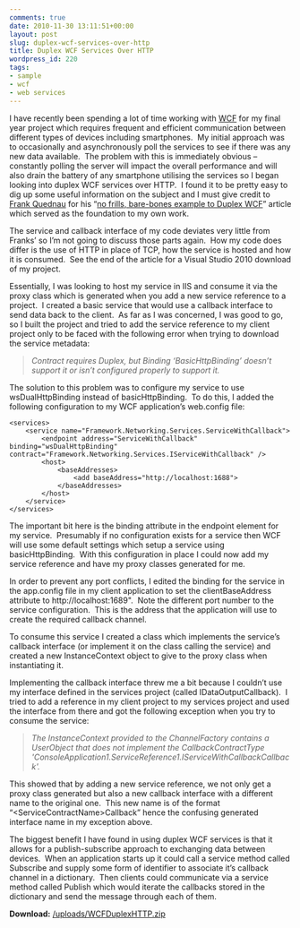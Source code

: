 ```yaml
---
comments: true
date: 2010-11-30 13:11:51+00:00
layout: post
slug: duplex-wcf-services-over-http
title: Duplex WCF Services Over HTTP
wordpress_id: 220
tags:
- sample
- wcf
- web services
---
```


I have recently been spending a lot of time working with [WCF](http://msdn.microsoft.com/en-us/netframework/aa663324.aspx) for my final year project which requires frequent and efficient communication between different types of devices including smartphones.  My initial approach was to occasionally and asynchronously poll the services to see if there was any new data available.  The problem with this is immediately obvious – constantly polling the server will impact the overall performance and will also drain the battery of any smartphone utilising the services so I began looking into duplex WCF services over HTTP.  I found it to be pretty easy to dig up some useful information on the subject and I must give credit to [Frank Quednau](http://realfiction.net/) for his “[no frills, bare-bones example to Duplex WCF](http://realfiction.net/go/113)” article which served as the foundation to my own work.

<!-- more -->

The service and callback interface of my code deviates very little from Franks’ so I’m not going to discuss those parts again.  How my code does differ is the use of HTTP in place of TCP, how the service is hosted and how it is consumed.  See the end of the article for a Visual Studio 2010 download of my project.

Essentially, I was looking to host my service in IIS and consume it via the proxy class which is generated when you add a new service reference to a project.  I created a basic service that would use a callback interface to send data back to the client.  As far as I was concerned, I was good to go, so I built the project and tried to add the service reference to my client project only to be faced with the following error when trying to download the service metadata:


> _Contract requires Duplex, but Binding ‘BasicHttpBinding’ doesn’t support it or isn’t configured properly to support it._


The solution to this problem was to configure my service to use wsDualHttpBinding instead of basicHttpBinding.  To do this, I added the following configuration to my WCF application’s web.config file:

    <services>
        <service name="Framework.Networking.Services.ServiceWithCallback">
            <endpoint address="ServiceWithCallback" binding="wsDualHttpBinding" contract="Framework.Networking.Services.IServiceWithCallback" />
            <host>
                <baseAddresses>
                    <add baseAddress="http://localhost:1688">
                </baseAddresses>
            </host>
        </service>
    </services>

The important bit here is the binding attribute in the endpoint element for my service.  Presumably if no configuration exists for a service then WCF will use some default settings which setup a service using basicHttpBinding.  With this configuration in place I could now add my service reference and have my proxy classes generated for me.

In order to prevent any port conflicts, I edited the binding for the service in the app.config file in my client application to set the clientBaseAddress attribute to http://localhost:1689".  Note the different port number to the service configuration.  This is the address that the application will use to create the required callback channel.

To consume this service I created a class which implements the service’s callback interface (or implement it on the class calling the service) and created a new InstanceContext object to give to the proxy class when instantiating it.

Implementing the callback interface threw me a bit because I couldn’t use my interface defined in the services project (called IDataOutputCallback).  I tried to add a reference in my client project to my services project and used the interface from there and got the following exception when you try to consume the service:


> _The InstanceContext provided to the ChannelFactory contains a UserObject that does not implement the CallbackContractType 'ConsoleApplication1.ServiceReference1.IServiceWithCallbackCallback'._


This showed that by adding a new service reference, we not only get a proxy class generated but also a new callback interface with a different name to the original one.  This new name is of the format “&lt;ServiceContractName&gt;Callback” hence the confusing generated interface name in my exception above.

The biggest benefit I have found in using duplex WCF services is that it allows for a publish-subscribe approach to exchanging data between devices.  When an application starts up it could call a service method called Subscribe and supply some form of identifier to associate it’s callback channel in a dictionary.  Then clients could communicate via a service method called Publish which would iterate the callbacks stored in the dictionary and send the message through each of them.

**Download:** [/uploads/WCFDuplexHTTP.zip](/uploads/WCFDuplexHTTP.zip)
